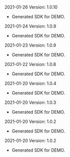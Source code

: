 2021-01-26 Version: 1.0.10
- Generated SDK for DEMO.

2021-01-24 Version: 1.0.9
- Generated SDK for DEMO.

2021-01-23 Version: 1.0.9
- Generated SDK for DEMO.

2021-01-22 Version: 1.0.8
- Generated SDK for DEMO.

2021-01-20 Version: 1.0.4
- Generated SDK for DEMO.

2021-01-20 Version: 1.0.3
- Generated SDK for DEMO.

2021-01-20 Version: 1.0.2
- Generated SDK for DEMO.

2021-01-20 Version: 1.0.2
- Generated SDK for DEMO.

